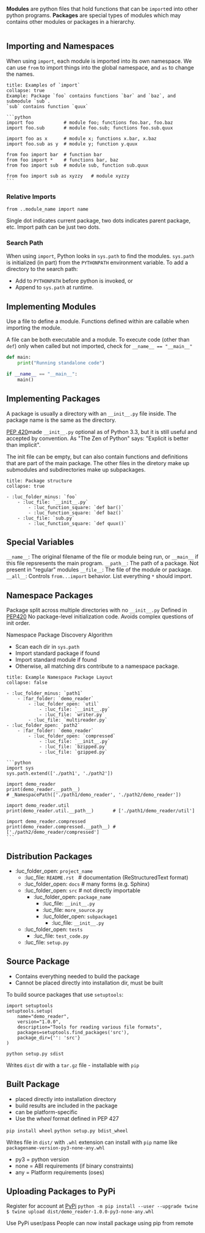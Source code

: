 **Modules** are python files that hold functions that can be `import`ed into other python programs.
**Packages** are special types of modules which may contains other modules or packages in a hierarchy.

```toc
```

## Importing and Namespaces
When using `import`, each module is imported into its own namespace.
We can use `from` to import things into the global namespace, and `as` to change the names.

````ad-example
title: Examples of `import`
collapse: true
Example: Package `foo` contains functions `bar` and `baz`, and submodule `sub`.
`sub` contains function `quux`

```python
import foo           # module foo; functions foo.bar, foo.baz
import foo.sub       # module foo.sub; functions foo.sub.quux

import foo as x      # module x; functions x.bar, x.baz
import foo.sub as y  # module y; function y.quux

from foo import bar  # function bar
from foo import *    # functions bar, baz
from foo import sub  # module sub, function sub.quux

from foo import sub as xyzzy   # module xyzzy
```
````

### Relative Imports
`from ..module_name import name`

Single dot indicates current package, two dots indicates parent package, etc.
Import path can be just two dots.

### Search Path
When using `import`, Python looks in `sys.path` to find the modules.
`sys.path` is initialized (in part) from the `PYTHONPATH` environment variable.
To add a directory to the search path:
- Add to `PYTHONPATH` before python is invoked, or
- Append to `sys.path` at runtime.

## Implementing Modules

Use a file to define a module. Functions defined within are callable when importing the module.

A file can be both executable and a module. 
To execute code (other than `def`) only when called but not imported, check for `__name__ == "__main__"`
```python
def main:
	print("Running standalone code")

if __name__ == "__main__":
	main()
```

## Implementing Packages
A package is usually a directory with an `__init__.py` file inside. The package name is the same as the directory.

[PEP 420](https://peps.python.org/pep-0420/)made `__init__.py` optional as of Python 3.3, but it is still useful and accepted by convention.
As "The Zen of Python" says: "Explicit is better than implicit".

The init file can be empty, but can also contain functions and definitions that are part of the main package.
The other files in the diretory make up submodules and subdirectories make up subpackages.

````ad-example
title: Package structure
collapse: true

- :luc_folder_minus: `foo`
	- :luc_file: `__init__.py`
		- :luc_function_square: `def bar()`
		- :luc_function_square: `def baz()`
	- :luc_file: `sub.py`
		- :luc_function_square: `def quux()`
````

## Special Variables
`__name__`: The original filename of the file or module being run, or `__main__` if this file repsresents the main program.
`__path__`: The path of a package. Not present in "regular" modules
`__file__`: The file of the module or package.
`__all__`: Controls `from...import` behavior. List everything `*` should import.

## Namespace Packages
Package split across multiple directories with no `__init__.py`
Defined in [PEP420](https://python.org/dev/peps/pep-0420/)
No package-level initialization code. Avoids complex questions of init order.

Namespace Package Discovery Algorithm
- Scan each dir in `sys.path`
- Import standard package if found
- Import standard module if found
- Otherwise, all matching dirs contribute to a namespace package.

````ad-example
title: Example Namespace Package Layout
collapse: false

- :luc_folder_minus: `path1`
	- :far_folder: `demo_reader`
		- :luc_folder_open: `util`
			- :luc_file: `__init__.py`
			- :luc_file: `writer.py`
		- :luc_file: `multireader.py`
- :luc_folder_open: `path2`
	- :far_folder: `demo_reader`
		- :luc_folder_open: `compressed`
			- :luc_file: `__init__.py`
			- :luc_file: `bzipped.py`
			- :luc_file: `gzipped.py`

```python
import sys
sys.path.extend(['./path1', './path2'])

import demo_reader
print(demo_reader.__path__)
# _NamespacePath(['./path1/demo_reader', './path2/demo_reader'])

import demo_reader.util
print(demo_reader.util.__path__)       # ['./path1/demo_reader/util']

import demo_reader.compressed
print(demo_reader.compressed.__path__) # ['./path2/demo_reader/compressed']
```
````

## Distribution Packages

- :luc_folder_open: `project_name`
	- :luc_file: `README.rst `  # documentation (ReStructuredText format)
	- :luc_folder_open: `docs`                # many forms (e.g. Sphinx)
	- :luc_folder_open: `src`                   # not directly importable 
		- :luc_folder_open: `package_name`
			- :luc_file: `__init__.py`
			- :luc_file: `more_source.py`
			- :luc_folder_open: `subpackage1`
				- :luc_file: `__init__.py`
	- :luc_folder_open: `tests`
		- :luc_file: `test_code.py`
	- :luc_file: `setup.py`

## Source Package
- Contains everything needed to build the package
- Cannot be placed directly into installation dir, must be built

To build source packages that use `setuptools`:
```
import setuptools
setuptools.setup(
	name="demo_reader",
	version="1.0.0",
	description="Tools for reading various file formats",
	packages=setuptools.find_packages('src'),
	package_dir={'': 'src'}
)
```
`python setup.py sdist`

Writes `dist` dir with a `tar.gz` file - installable with `pip`

## Built Package
- placed directly into installation directory
- build results are included in the package
- can be platform-specific
- Use the *wheel* format defined in PEP 427

`pip install wheel`
`python setup.py bdist_wheel`

Writes file in `dist/` with `.whl` extension
can install with `pip`
name like `packagename-version-py3-none-any.whl`
- py3 = python version
- none = ABI requirements (if binary constraints)
- any = Platform requirements (oses)

## Uploading Packages to PyPi

Register for account at [PyPi](https://pypi.org)
`python -m pip install --user --upgrade twine`
`$ twine upload dist/demo_reader-1.0.0-py3-none-any.whl`

Use PyPi user/pass
People can now install package using pip from remote

